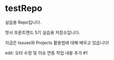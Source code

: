 # testRepo
실습용 Repo입니다.

멋사 프론트엔드 5기 실습용 저장소입니다.

지금은 Issues와 Projects 활용법에 대해 배우고 있습니다!

edit: 오타 수정 및 이슈 연동 작업 내용 추가 #1
